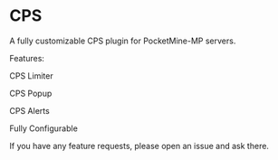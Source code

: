 # CPS
A fully customizable CPS plugin for PocketMine-MP servers.






Features:

CPS Limiter

CPS Popup

CPS Alerts

Fully Configurable





If you have any feature requests, please open an issue and ask there.
